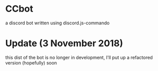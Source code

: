 # CCbot
a discord bot written using discord.js-commando

# Update (3 November 2018)
this dist of the bot is no longer in development, I'll put up a refactored version (hopefully) soon
